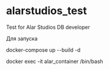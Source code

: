 # alarstudios_test
Test for Alar Studios DB developer


Для запуска


docker-compose up --build -d


docker exec -it alar_container /bin/bash